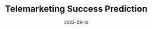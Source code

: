 ---
date: "2022-09-10"
external_link: https://github.com/sharmajee499/Telemarketing_Sales_Prediction
image:
  caption: Photo by **Quino Al** on Unsplash
  focal_point: Smart
summary: Predictive Model with Explanability and Decision-Support App For Telemarketing Sales.
tags:
- Demo
title: Telemarketing Success Prediction
---